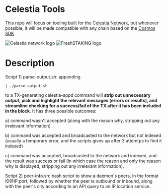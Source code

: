 # Celestia Tools

This repo will focus on tooling built for the [Celestia Network](https://github.com/celestiaorg/), but whenever possible, it will be made compatible with any chain based on the [Cosmos SDK](https://github.com/cosmos/cosmos-sdk)

![Celestia network logo](https://avatars.githubusercontent.com/u/54859940?s=200&v=4 'Celestia network') ![FreshSTAKING logo](https://pbs.twimg.com/profile_images/1539316263314370560/syHanQz4_200x200.jpg 'FreshSTAKING')

# Description

Script 1) parse-output.sh: appending

`| ./parse-output.sh`

to a TX-generating celestia-appd command will **strip out unnecessary output, pick and highlight the relevant messages (errors or results), and streamline checking for a success/fail of the TX after it has been included in the block**. It has three possible outcomes:

a) command wasn't accepted (along with the reason why, stripping out any irrelevant information)

b) command was accepted and broadcasted to the network but not indexed (usually a temporary error, and the scripts gives up after 3 attemtps to find it indexed)

c) command was accepted, broadcasted to the network and indexed, and the result was success or fail (in which case the reason and only the reason why is displayed, stripping out any irrelevant information).

Script 2) peer-info.sh: bash script to show a daemon's peers, in the format ID@IP:port, followed by whether the peer is outbound or inbound, along with the peer's city according to an API query to an IP location service.
